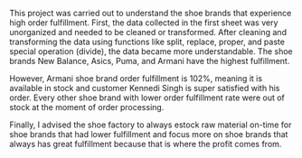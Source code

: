 This project was carried out to understand the shoe brands that experience high order fulfillment. 
First, the data collected in the first sheet was very unorganized and needed to be cleaned or transformed.
After cleaning and transforming the data using functions like split, replace, proper, and paste special operation (divide), the data became more understandable.
The shoe brands New Balance, Asics, Puma, and Armani have the highest fulfillment. 

However, Armani shoe brand order fulfillment is 102%, meaning it is available in stock and customer Kennedi Singh is super satisfied with his order.
Every other shoe brand with lower order fulfillment rate were out of stock at the moment of order processing. 

Finally, I advised the shoe factory to always estock raw material on-time for shoe brands that had lower fulfillment and focus more on shoe brands that always has great fulfillment because that is where the profit comes from.
